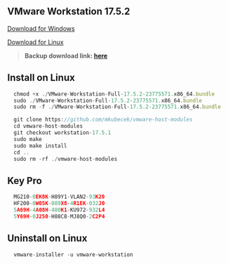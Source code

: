 ## VMware Workstation 17.5.2
[Download for Windows](https://x4pcc-my.sharepoint.com/:u:/g/personal/dhbao_idev_id_vn/EQO0YiMq1cxIlXIWua925kYB0HAK4qKiNFqKiRC0zweD1w?e=lebYT0&download=1)

[Download for Linux](https://x4pcc-my.sharepoint.com/:u:/g/personal/dhbao_idev_id_vn/Eb9XlqmLMtFApHPptvWji7sBcDHi3-7dKyVeeYW134L0dw?e=XSE5La&download=1)

> **Backup download link: [here](https://drive.google.com/drive/folders/1_Hz9xUJ2y8aNF2CBAzCD_doOkiKZZnfi?usp=drive_link)**

## Install on Linux
```js
  chmod +x ./VMware-Workstation-Full-17.5.2-23775571.x86_64.bundle
  sudo ./VMware-Workstation-Full-17.5.2-23775571.x86_64.bundle
  sudo rm -f ./VMware-Workstation-Full-17.5.2-23775571.x86_64.bundle

  git clone https://github.com/mkubecek/vmware-host-modules
  cd vmware-host-modules
  git checkout workstation-17.5.1
  sudo make
  sudo make install
  cd ..
  sudo rm -rf ./vmware-host-modules
```

## Key Pro
```js
  MG210-0EK8K-H89Y1-VLAN2-93K20
  HF200-0W05K-089X8-4R1EK-032J0
  5A69H-4A08H-480K1-KU972-932L4
  5Y69H-0J250-H88C8-MJ8Q0-2C2P4
```

## Uninstall on Linux
```js
  vmware-installer -u vmware-workstation
```
